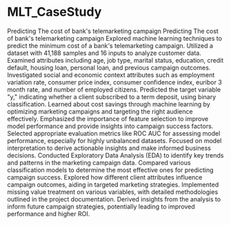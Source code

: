 # MLT_CaseStudy
Predicting The cost of bank's telemarketing campaign
Predicting The cost of bank's telemarketing campaign Explored machine learning techniques to predict the minimum cost of a bank's telemarketing campaign. Utilized a dataset with 41,188 samples and 16 inputs to analyze customer data. Examined attributes including age, job type, marital status, education, credit default, housing loan, personal loan, and previous campaign outcomes. Investigated social and economic context attributes such as employment variation rate, consumer price index, consumer confidence index, euribor 3 month rate, and number of employed citizens. Predicted the target variable "y," indicating whether a client subscribed to a term deposit, using binary classification. Learned about cost savings through machine learning by optimizing marketing campaigns and targeting the right audience effectively. Emphasized the importance of feature selection to improve model performance and provide insights into campaign success factors. Selected appropriate evaluation metrics like ROC AUC for assessing model performance, especially for highly unbalanced datasets. Focused on model interpretation to derive actionable insights and make informed business decisions. Conducted Exploratory Data Analysis (EDA) to identify key trends and patterns in the marketing campaign data. Compared various classification models to determine the most effective ones for predicting campaign success. Explored how different client attributes influence campaign outcomes, aiding in targeted marketing strategies. Implemented missing value treatment on various variables, with detailed methodologies outlined in the project documentation. Derived insights from the analysis to inform future campaign strategies, potentially leading to improved performance and higher ROI.

